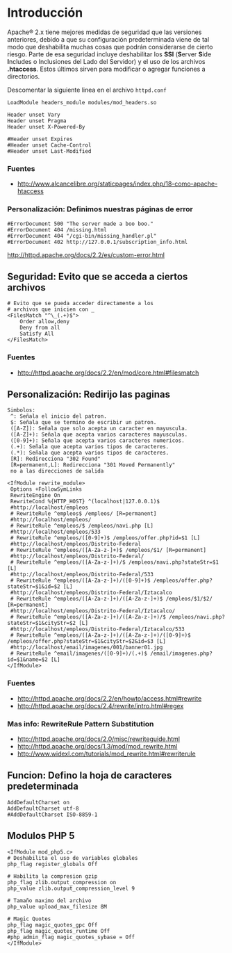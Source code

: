 # Introducción

Apache® 2.x tiene mejores medidas de seguridad que las versiones anteriores, debido a que su configuración predeterminada viene de tal modo que deshabilita muchas cosas que podrán considerarse de cierto riesgo. Parte de esa seguridad incluye deshabilitar los **SSI** (**S**erver **S**ide **I**ncludes o Inclusiones del Lado del Servidor) y el uso de los archivos **.htaccess**. Estos últimos sirven para modificar o agregar funciones a directorios.

Descomentar la siguiente linea en el archivo `httpd.conf`

~~~
LoadModule headers_module modules/mod_headers.so
~~~

~~~
Header unset Vary
Header unset Pragma
Header unset X-Powered-By

#Header unset Expires
#Header unset Cache-Control
#Header unset Last-Modified
~~~

### Fuentes

* http://www.alcancelibre.org/staticpages/index.php/18-como-apache-htaccess

### Personalización: Definimos nuestras páginas de error

~~~
#ErrorDocument 500 "The server made a boo boo."
#ErrorDocument 404 /missing.html
#ErrorDocument 404 "/cgi-bin/missing_handler.pl"
#ErrorDocument 402 http://127.0.0.1/subscription_info.html
~~~

http://httpd.apache.org/docs/2.2/es/custom-error.html

## Seguridad: Evito que se acceda a ciertos archivos

```shell
# Evito que se pueda acceder directamente a los 
# archivos que inicien con _ 
<FilesMatch "^\_(.+)$">
    Order allow,deny
    Deny from all
    Satisfy All
</FilesMatch>
```

### Fuentes

* http://httpd.apache.org/docs/2.2/en/mod/core.html#filesmatch

## Personalización: Redirijo las paginas

~~~
Simbolos:
 ^: Señala el inicio del patron.
 $: Señala que se termino de escribir un patron.
 ([A-Z]): Señala que solo acepta un caracter en mayuscula.
 ([A-Z]+): Señala que acepta varios caracteres mayusculas.
 ([0-9]+): Señala que acepta varios caracteres numericos.
 (.+): Señala que acepta varios tipos de caracteres.
 (.*): Señala que acepta varios tipos de caracteres.
 [R]: Redirecciona "302 Found"
 [R=permanent,L]: Redirecciona "301 Moved Permanently"
 no a las direcciones de salida
~~~

```shell
<IfModule rewrite_module>
 Options +FollowSymLinks
 RewriteEngine On
 RewriteCond %{HTTP_HOST} ^(localhost|127.0.0.1)$
 #http://localhost/empleos
 # RewriteRule ^empleos$ /empleos/ [R=permanent]
 #http://localhost/empleos/
 # RewriteRule ^empleos/$ /empleos/navi.php [L]
 #http://localhost/empleos/533
 # RewriteRule ^empleos/([0-9]+)$ /empleos/offer.php?id=$1 [L]
 #http://localhost/empleos/Distrito-Federal
 # RewriteRule ^empleos/([A-Za-z-]+)$ /empleos/$1/ [R=permanent]
 #http://localhost/empleos/Distrito-Federal/
 # RewriteRule ^empleos/([A-Za-z-]+)/$ /empleos/navi.php?stateStr=$1 [L]
 #http://localhost/empleos/Distrito-Federal/533
 # RewriteRule ^empleos/([A-Za-z-]+)/([0-9]+)$ /empleos/offer.php?stateStr=$1&id=$2 [L]
 #http://localhost/empleos/Distrito-Federal/Iztacalco
 # RewriteRule ^empleos/([A-Za-z-]+)/([A-Za-z-]+)$ /empleos/$1/$2/ [R=permanent]
 #http://localhost/empleos/Distrito-Federal/Iztacalco/
 # RewriteRule ^empleos/([A-Za-z-]+)/([A-Za-z-]+)/$ /empleos/navi.php?stateStr=$1&cityStr=$2 [L]
 #http://localhost/empleos/Distrito-Federal/Iztacalco/533
 # RewriteRule ^empleos/([A-Za-z-]+)/([A-Za-z-]+)/([0-9]+)$ /empleos/offer.php?stateStr=$1&cityStr=$2&id=$3 [L]
 #http://localhost/email/imagenes/001/banner01.jpg
 # RewriteRule ^email/imagenes/([0-9]+)/(.+)$ /email/imagenes.php?id=$1&name=$2 [L] 
</IfModule>
```

### Fuentes

* http://httpd.apache.org/docs/2.2/en/howto/access.html#rewrite
* http://httpd.apache.org/docs/2.4/rewrite/intro.html#regex

### Mas info: RewriteRule Pattern Substitution

* http://httpd.apache.org/docs/2.0/misc/rewriteguide.html
* http://httpd.apache.org/docs/1.3/mod/mod_rewrite.html
* http://www.widexl.com/tutorials/mod_rewrite.html#rewriterule

## Funcion: Defino la hoja de caracteres predeterminada

```shell
AddDefaultCharset on
AddDefaultCharset utf-8
#AddDefaultCharset ISO-8859-1
```

## Modulos PHP 5

```shell
<IfModule mod_php5.c>
# Deshabilita el uso de variables globales
php_flag register_globals Off

# Habilita la compresion gzip
php_flag zlib.output_compression on
php_value zlib.output_compression_level 9

# Tamaño maximo del archivo
php_value upload_max_filesize 8M

# Magic Quotes
php_flag magic_quotes_gpc Off
php_flag magic_quotes_runtime Off
#php_admin_flag magic_quotes_sybase = Off
</IfModule>
```

